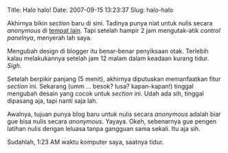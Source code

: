 Title: Halo halo!
Date: 2007-09-15 13:23:37
Slug: halo-halo

Akhirnya bikin _section_ baru di sini. Tadinya punya niat untuk nulis secara _anonymous_ di [tempat lain](http://blogger.com). Tapi setelah hampir 2 jam mengutak-atik _control panelnya_, menyerah lah saya.

Mengubah design di blogger itu benar-benar penyiksaan otak. Terlebih kalau melakukannya setelah jam 12 malam dalam keadaan kurang tidur. _Sigh_.

Setelah berpikir panjang (5 menit), akhirnya diputuskan memanfaatkan fitur _section_ ini. Sekarang (umm ... besok? lusa? kapan-kapan!) tinggal mengubah desain yang cocok untuk _section_ ini. Udah ada sih, tinggal dipasang aja, tapi nanti saja lah.

Awalnya, tujuan punya blog baru untuk nulis secara _anonymous_ adalah biar gue bisa nulis secara _anonymous_. Yayaya. Okeh, sebenarnya gue pengen latihan nulis dengan leluasa tanpa gangguan sama sekali. Itu aja sih.

Sudahlah, 1:23 AM waktu komputer saya, saatnya tidur.